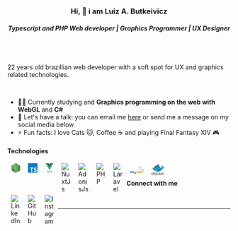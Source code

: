 <h3 align="center">Hi, 🤙 i am Luiz A. Butkeivicz</h2>
<h5 align="center">Typescript and PHP Web developer | Graphics Programmer | UX Designer</h5>

<br />

<br />

<p>22 years old brazillian web developer with a soft spot for UX and graphics related technologies.</p>

<br />


- 👨‍💻 Currently studying and **Graphics programming on the web with WebGL** and **C#**
- 💬 Let's have a talk: you can email me [here](luiz.butkeivicz@gmail.com) or send me a message on my social media below
- ⚡ Fun facts: I love Cats 🐱, Coffee ☕ and playing Final Fantasy XIV 🎮

<h4 align="start">Technologies</h4>

[<img align="left" alt="NodeJs" width="22px" src="https://raw.githubusercontent.com/github/explore/80688e429a7d4ef2fca1e82350fe8e3517d3494d/topics/nodejs/nodejs.png" style="margin: 0 8px 0 8px"/>][node]
[<img align="left" alt="Typescript" width="22px" src="https://raw.githubusercontent.com/devicons/devicon/master/icons/typescript/typescript-original.svg" style="margin: 0 8px 0 8px"/>][typescript]
[<img align="left" alt="VueJs" width="22px" src="https://raw.githubusercontent.com/devicons/devicon/master/icons/vuejs/vuejs-original-wordmark.svg" style="margin: 0 8px 0 8px"/>][vuejs]
[<img align="left" alt="NuxtJs" width="22px" src="https://www.vectorlogo.zone/logos/nuxtjs/nuxtjs-icon.svg" style="margin: 0 8px 0 8px"/>][nuxtjs]
[<img align="left" alt="AdonisJs" width="25px" src="https://avatars.githubusercontent.com/u/13810373?s=400&v=4" style="margin: 0 8px 0 8px"/>][adonisjs]
[<img align="left" alt="PHP" width="22px" src="https://icon-library.com/images/php-icon-png/php-icon-png-7.jpg" style="margin: 0 8px 0 8px"/>][php]
[<img align="left" alt="Laravel" width="22px" src="https://laravel.com/img/logomark.min.svg" style="margin: 0 8px 0 8px"/>][laravel]
[<img align="left" alt="MySQL" width="32px" src="https://raw.githubusercontent.com/devicons/devicon/master/icons/mysql/mysql-original-wordmark.svg" style="margin: 0 8px 0 8px"/>][mysql]
[<img align="left" alt="Docker" width="30px" src="https://raw.githubusercontent.com/devicons/devicon/master/icons/docker/docker-original-wordmark.svg" style="margin: 0 8px 0 8px"/>][docker]

<br />

<h4>Connect with me</h4>

[<img align="left" alt="LinkedIn" width="22px" src="https://cdn.jsdelivr.net/npm/simple-icons@v3/icons/linkedin.svg" style="margin: 0 8px 0 8px"/>][linkedin]
[<img align="left" alt="GitHub" width="22px" src="https://cdn.jsdelivr.net/npm/simple-icons@v3/icons/github.svg" style="margin: 0 8px 0 8px" />][github]
[<img align="left" alt="Instagram" width="22px" src="https://cdn.jsdelivr.net/npm/simple-icons@v3/icons/instagram.svg" style="margin: 0 8px 0 8px"/>][instagram]
<!-- [<img align="left" alt="Twitter" width="22px" src="https://cdn.jsdelivr.net/npm/simple-icons@v3/icons/twitter.svg" style="margin: 0 8px 0 8px"/>][twitter] -->

<br />
<hr />


[typescript]: https://www.typescriptlang.org/
[vuejs]: https://vuejs.org/
[nuxtjs]: https://nuxtjs.org/
[adonisjs]: https://adonisjs.com/
[mysql]: https://www.mysql.com/
[docker]: https://www.docker.com/
[node]: https://nodejs.org
[php]: https://www.php.net/
[laravel]: https://laravel.com

[linkedin]: https://linkedin.com/in/luiz-a-butkeivicz
[instagram]: https://www.instagram.com/l.alex_vicz/
[github]: https://github.com/Binboukami
